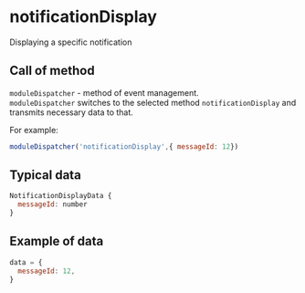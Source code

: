 # notificationDisplay
Displaying a specific notification

## Call of method
`moduleDispatcher` - method of event management.   
`moduleDispatcher` switches to the selected method `notificationDisplay` and transmits necessary data to that.   

For example:
```javascript
moduleDispatcher('notificationDisplay',{ messageId: 12})
```

## Typical data
```javascript
NotificationDisplayData {   
  messageId: number   
} 
```

## Example of data
```javascript
data = {   
  messageId: 12,   
}
```
